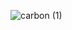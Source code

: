 ![carbon (1)](https://user-images.githubusercontent.com/111700617/185805517-ed35127b-b738-441c-ab85-b47dab8f7352.png)
